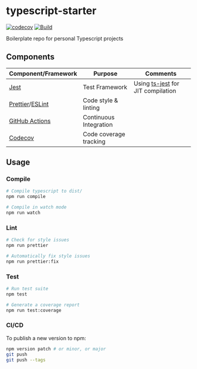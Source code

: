 # typescript-starter

[![codecov](https://codecov.io/gh/iwharris/typescript-starter/branch/master/graph/badge.svg)](https://codecov.io/gh/iwharris/typescript-starter)
[![Build](https://github.com/iwharris/typescript-starter/actions/workflows/ci.yaml/badge.svg)](https://github.com/iwharris/typescript-starter/actions/workflows/ci.yaml)

Boilerplate repo for personal Typescript projects

## Components

| Component/Framework                                            | Purpose                | Comments                                                                   |
| -------------------------------------------------------------- | ---------------------- | -------------------------------------------------------------------------- |
| [Jest](https://jestjs.io/)                                     | Test Framework         | Using [ts-jest](https://github.com/kulshekhar/ts-jest) for JIT compilation |
| [Prettier](https://prettier.io/)/[ESLint](https://eslint.org/) | Code style & linting   |
| [GitHub Actions](https://github.com/features/actions)          | Continuous Integration |
| [Codecov](https://codecov.io/)                                 | Code coverage tracking |

## Usage

### Compile

```bash
# Compile typescript to dist/
npm run compile

# Compile in watch mode
npm run watch
```

### Lint

```bash
# Check for style issues
npm run prettier

# Automatically fix style issues
npm run prettier:fix
```

### Test

```bash
# Run test suite
npm test

# Generate a coverage report
npm run test:coverage
```

### CI/CD

To publish a new version to npm:

```bash
npm version patch # or minor, or major
git push
git push --tags
```
